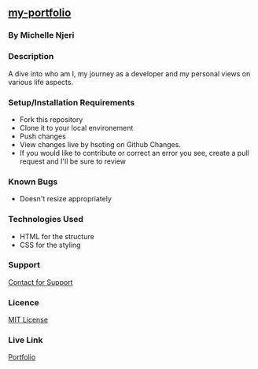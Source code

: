 ## <u>my-portfolio</u>
### By Michelle Njeri 
### Description
A dive into who am I, my journey as a developer and my personal views on various life aspects.
### Setup/Installation Requirements
- Fork this repository
- Clone it to your local environement
- Push changes
- View changes live by hsoting on Github Changes.
- If you would like to contribute or correct an error you see, create a pull request and I'll be sure to review 
### Known Bugs
* Doesn't resize appropriately
### Technologies Used
* HTML for the structure 
* CSS for the styling
### Support 
[Contact for Support](https://github.com/vantablanta) 
### Licence 
[MIT License](https://github.com/vantablanta/my-portfolio/blob/master/LICENSE)
### Live Link
[Portfolio]()
[]()